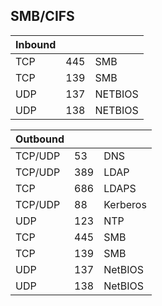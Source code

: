 
## SMB/CIFS

| Inbound  |   |   |
| --- | --- | --- |
| TCP     | 445  | SMB      |
| TCP     | 139  | SMB      |
| UDP     | 137  | NETBIOS  |
| UDP     | 138  | NETBIOS  |


| Outbound  |   |   |
| --- | --- | --- |
| TCP/UDP | 53   | DNS      |
| TCP/UDP | 389  | LDAP     |
| TCP     | 686  | LDAPS    |
| TCP/UDP | 88   | Kerberos |
| UDP     | 123  | NTP      |
| TCP     | 445  | SMB      |
| TCP     | 139  | SMB      |
| UDP     | 137  | NetBIOS  |
| UDP     | 138  | NetBIOS  |
